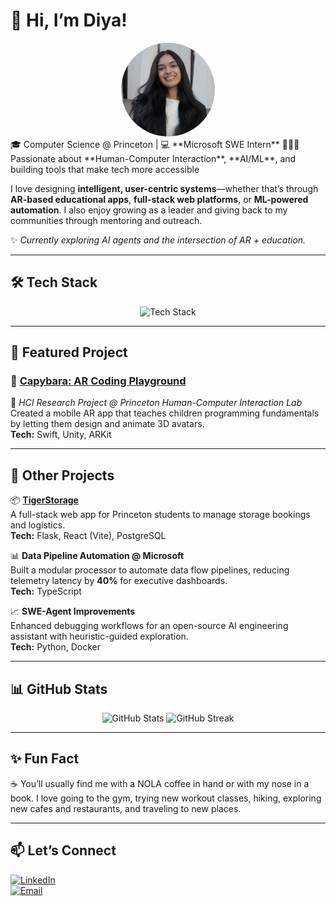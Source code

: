 # 👋 Hi, I’m Diya!  
<div align="center">
  <img src="https://github.com/diyahundiwala/diyahundiwala/blob/main/headshot.jpeg" alt="Diya Hundiwala" width="150" style="border-radius: 50%;"/>
</div>
🎓 Computer Science @ Princeton | 💻 **Microsoft SWE Intern**  
🧑🏽‍💻 Passionate about **Human-Computer Interaction**, **AI/ML**, and building tools that make tech more accessible  

I love designing **intelligent, user-centric systems**—whether that’s through **AR-based educational apps**, **full-stack web platforms**, or **ML-powered automation**. I also enjoy growing as a leader and giving back to my communities through mentoring and outreach.  

✨ *Currently exploring AI agents and the intersection of AR + education.*  

---

## 🛠 Tech Stack  

<div align="center">  
  <img src="https://skillicons.dev/icons?i=python,java,js,react,flask,pytorch,tensorflow,postgresql,azure,git" alt="Tech Stack" />  
</div>  

---

## 🚀 Featured Project  

### 🦫 [Capybara: AR Coding Playground](https://ar.cs.princeton.edu/capybara.html)  
📱 *HCI Research Project @ Princeton Human-Computer Interaction Lab*  
Created a mobile AR app that teaches children programming fundamentals by letting them design and animate 3D avatars.  
**Tech:** Swift, Unity, ARKit  

---

## 🌟 Other Projects  

📦 [**TigerStorage**](https://github.com/ShirleyX-Yu/TigerStorage)  
A full-stack web app for Princeton students to manage storage bookings and logistics.  
**Tech:** Flask, React (Vite), PostgreSQL  

📊 **Data Pipeline Automation @ Microsoft**  
Built a modular processor to automate data flow pipelines, reducing telemetry latency by **40%** for executive dashboards.  
**Tech:** TypeScript 

📈 **SWE-Agent Improvements**  
Enhanced debugging workflows for an open-source AI engineering assistant with heuristic-guided exploration.  
**Tech:** Python, Docker  

---

## 📊 GitHub Stats  

<div align="center">  
  <img src="https://github-readme-stats.vercel.app/api?username=diyahundiwala&show_icons=true&theme=calm" alt="GitHub Stats" />  
  <img src="https://github-readme-streak-stats.herokuapp.com/?user=diyahundiwala&theme=calm" alt="GitHub Streak" />  
</div>  

---

## ✨ Fun Fact  

☕ You’ll usually find me with a NOLA coffee in hand or with my nose in a book. I love going to the gym, trying new workout classes, hiking, exploring new cafes and restaurants, and traveling to new places.  

---

## 📫 Let’s Connect  

[![LinkedIn](https://img.shields.io/badge/LinkedIn-0A66C2?style=for-the-badge&logo=linkedin&logoColor=white)](https://www.linkedin.com/in/diyahundiwala/)  
[![Email](https://img.shields.io/badge/Email-D14836?style=for-the-badge&logo=gmail&logoColor=white)](mailto:diyahundiwala@gmail.com)  

